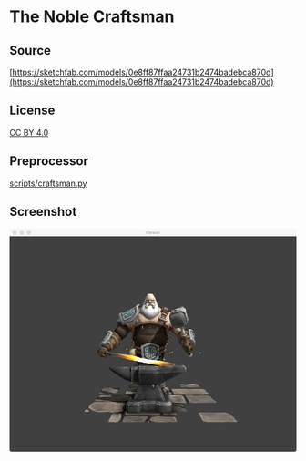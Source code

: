 # The Noble Craftsman

## Source

[https://sketchfab.com/models/0e8ff87ffaa24731b2474badebca870d](https://sketchfab.com/models/0e8ff87ffaa24731b2474badebca870d)

## License

[CC BY 4.0](https://creativecommons.org/licenses/by/4.0/)

## Preprocessor

[scripts/craftsman.py](../../scripts/craftsman.py)

## Screenshot

![Screenshot](screenshot.png)
